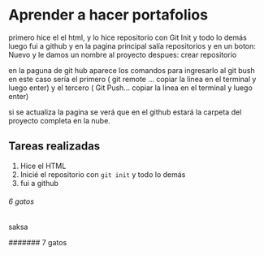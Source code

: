 # Aprender a hacer portafolios

primero hice el el html, y lo hice repositorio con Git Init y todo lo demás
luego fui a github y en la pagina principal salía repositorios y en un boton: Nuevo
y le damos un nombre al proyecto
despues: crear repositorio

en la paguna de git hub aparece los comandos para ingresarlo al git bush
en este caso sería el primero ( git remote ... copiar la linea en el terminal y luego enter) y el tercero ( Git Push... copiar la linea en el terminal y luego enter)

si se actualiza la pagina se verá que en el github estará la carpeta del proyecto completa en la nube.

## Tareas realizadas

1. Hice el HTML
1. Inicié el repositorio con `git init` y todo lo demás
1. fui a github 



###### 6 gatos
saksa 

####### 7 gatos


